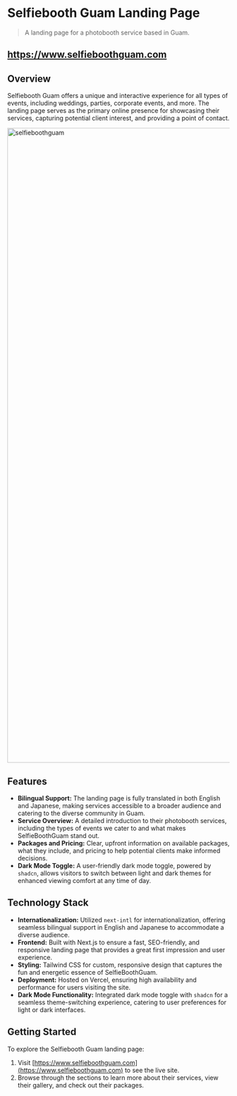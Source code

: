 # Selfiebooth Guam Landing Page

> A landing page for a photobooth service based in Guam.

## **https://www.selfieboothguam.com**

## Overview

Selfiebooth Guam offers a unique and interactive experience for all types of events, including weddings, parties, corporate events, and more. The landing page serves as the primary online presence for showcasing their services, capturing potential client interest, and providing a point of contact.

<img width="1440" alt="selfieboothguam" src="https://github.com/ronnieima/selfieboothguam/assets/70875687/06c6c2ac-f6fa-4196-8f25-473605095bc1">

## Features
- **Bilingual Support:** The landing page is fully translated in both English and Japanese, making services accessible to a broader audience and catering to the diverse community in Guam.
- **Service Overview:** A detailed introduction to their photobooth services, including the types of events we cater to and what makes SelfieBoothGuam stand out.
- **Packages and Pricing:** Clear, upfront information on available packages, what they include, and pricing to help potential clients make informed decisions.
- **Dark Mode Toggle:** A user-friendly dark mode toggle, powered by `shadcn`, allows visitors to switch between light and dark themes for enhanced viewing comfort at any time of day.


## Technology Stack

- **Internationalization:** Utilized `next-intl` for internationalization, offering seamless bilingual support in English and Japanese to accommodate a diverse audience.
- **Frontend:** Built with Next.js to ensure a fast, SEO-friendly, and responsive landing page that provides a great first impression and user experience.
- **Styling:** Tailwind CSS for custom, responsive design that captures the fun and energetic essence of SelfieBoothGuam.
- **Deployment:** Hosted on Vercel, ensuring high availability and performance for users visiting the site.
- **Dark Mode Functionality:** Integrated dark mode toggle with `shadcn` for a seamless theme-switching experience, catering to user preferences for light or dark interfaces.


## Getting Started

To explore the Selfiebooth Guam landing page:

1. Visit [https://www.selfieboothguam.com](https://www.selfieboothguam.com) to see the live site.
2. Browse through the sections to learn more about their services, view their gallery, and check out their packages.

